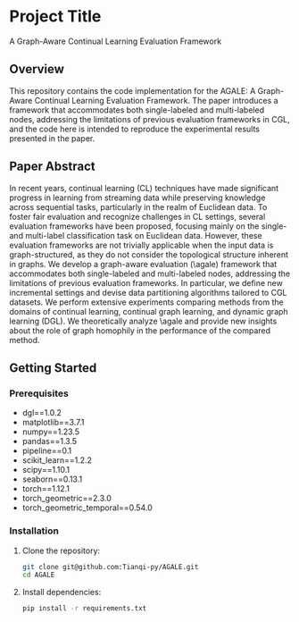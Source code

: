 # Project Title

A Graph-Aware Continual Learning Evaluation Framework

## Overview

This repository contains the code implementation for the AGALE: A Graph-Aware Continual Learning Evaluation Framework. The paper introduces a framework that accommodates both single-labeled and multi-labeled nodes, addressing the limitations of previous evaluation frameworks in CGL, and the code here is intended to reproduce the experimental results presented in the paper.

## Paper Abstract
In recent years, continual learning (CL) techniques have made significant progress in learning from  streaming data while preserving knowledge across sequential tasks, particularly in the realm of Euclidean data. To foster fair evaluation and recognize challenges in CL settings, several evaluation frameworks have been proposed, focusing mainly on the single- and multi-label classification task on Euclidean data. However, these evaluation frameworks are not trivially applicable when the input data is graph-structured, as they do not consider the topological structure inherent in graphs. We develop a graph-aware evaluation (\agale) framework that accommodates both single-labeled and multi-labeled nodes, addressing the limitations of previous evaluation frameworks. In particular, we define new incremental settings and devise data partitioning algorithms tailored to CGL datasets. We perform extensive experiments comparing methods from the domains of continual learning, continual graph learning, and dynamic graph learning (DGL). We theoretically analyze \agale and provide new insights about the role of graph homophily in the performance of the compared method.


## Getting Started

### Prerequisites

- dgl==1.0.2
- matplotlib==3.7.1
- numpy==1.23.5
- pandas==1.3.5
- pipeline==0.1
- scikit_learn==1.2.2
- scipy==1.10.1
- seaborn==0.13.1
- torch==1.12.1
- torch_geometric==2.3.0
- torch_geometric_temporal==0.54.0

### Installation

1. Clone the repository:

    ```bash
    git clone git@github.com:Tianqi-py/AGALE.git
    cd AGALE
    ```

2. Install dependencies:

    ```bash
    pip install -r requirements.txt
    ```



